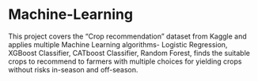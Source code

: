 # Machine-Learning
This project covers the “Crop recommendation” dataset from Kaggle and applies multiple Machine Learning algorithms- Logistic Regression, XGBoost Classifier, CATboost Classifier, Random Forest, finds the suitable crops to recommend to farmers with multiple choices for yielding crops without risks in-season and off-season.
